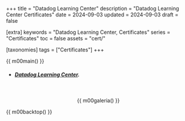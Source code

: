 +++
title = "Datadog Learning Center"
description = "Datadog Learning Center Certificates"
date = 2024-09-03
updated = 2024-09-03
draft = false

[extra]
keywords = "Datadog Learning Center, Certificates"
series = "Certificates"
toc = false
assets = "cert/"

[taxonomies]
tags = ["Certificates"]
+++

{{ m00main() }}

- ##### [Datadog Learning Center](https://learn.datadoghq.com/).

<br>
<div style="text-align: center;">

{{ m00galeria() }}

</div>

{{ m00backtop() }}
